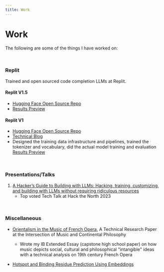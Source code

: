 ```yaml
---
title: Work
---
```


# Work

The following are some of the things I have worked on:

&nbsp;

### Replit
Trained and open sourced code completion LLMs at Replit.

#### Replit V1.5
- [Hugging Face Open Source Repo](https://huggingface.co/replit/replit-code-v1_5-3b)
- [Results Preview](https://x.com/amasad/status/1711513492635922822?s=20)


#### Replit V1
- [Hugging Face Open Source Repo](https://huggingface.co/replit/replit-code-v1-3b)
- [Technical Blog](https://blog.replit.com/llm-training)
- Designed the training data infrastructure and pipelines, trained the tokenizer and vocabulary, did the actual model training and evaluation
[Results Preview](https://x.com/swyx/status/1651020776689262592?s=20)


&nbsp;

### Presentations/Talks
1. [A Hacker’s Guide to Building with LLMs: Hacking, training, customizing, and building with LLMs without requiring ridiculous resources](https://docs.google.com/presentation/d/e/2PACX-1vTLjv-8VLKHhnD2yXx7jw9Zmf4qPbEdIbzeNUYUzPDZUerINe3j5PvRMVVDurpsgOYilkk6PXEVS1I6/pub?start=false&loop=false&delayms=3000)
    - Top voted Tech Talk at Hack the North 2023

&nbsp;

### Miscellaneous 

- [Orientalism in the Music of French Opera](https://drive.google.com/file/d/1crrPGjOr5IZAs2COe6bLNWP6SG26SzUG/view), A Technical Research Paper at the Intersection of Music and Continental Philosophy
    - Wrote my IB Extended Essay (capstone high school paper) on how music depicts social, cultural and philosophical "intangible" ideas with a technical analysis on 19th century French Opera

- [Hotspot and Binding Residue Prediction Using Embeddings](https://docs.google.com/presentation/d/1YsG27N8W5kLrhAgaKt80BJ5kp1ccqVLBZNUr29kC9Ko/edit?usp=sharing)





